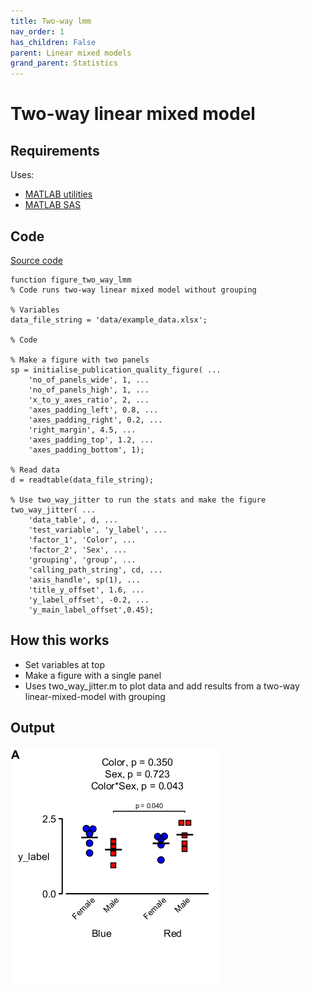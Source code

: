 ```yaml
---
title: Two-way lmm
nav_order: 1
has_children: False
parent: Linear mixed models
grand_parent: Statistics
---
```


# Two-way linear mixed model

## Requirements

Uses:
+ [MATLAB utilities](http://github.com/Campbell-Muscle-Lab/MATLAB_Utilities)
+ [MATLAB SAS](http://github.com/Campbell-Muscle-Lab/MATLAB_SAS)

## Code

[Source code](https://github.com/Campbell-Muscle-Lab/howtos_making_figures/tree/master/code/stats/two_way_lmm/figure_two_way_lmm.m)

````
function figure_two_way_lmm
% Code runs two-way linear mixed model without grouping

% Variables
data_file_string = 'data/example_data.xlsx';

% Code

% Make a figure with two panels
sp = initialise_publication_quality_figure( ...
    'no_of_panels_wide', 1, ...
    'no_of_panels_high', 1, ...
    'x_to_y_axes_ratio', 2, ...
    'axes_padding_left', 0.8, ...
    'axes_padding_right', 0.2, ...
    'right_margin', 4.5, ...
    'axes_padding_top', 1.2, ...
    'axes_padding_bottom', 1);

% Read data
d = readtable(data_file_string);

% Use two_way_jitter to run the stats and make the figure
two_way_jitter( ...
    'data_table', d, ...
    'test_variable', 'y_label', ...
    'factor_1', 'Color', ...
    'factor_2', 'Sex', ...
    'grouping', 'group', ...
    'calling_path_string', cd, ...
    'axis_handle', sp(1), ...
    'title_y_offset', 1.6, ...
    'y_label_offset', -0.2, ...
    'y_main_label_offset',0.45);
````

## How this works

+ Set variables at top
+ Make a figure with a single panel
+ Uses  two_way_jitter.m to plot data and add results from a two-way linear-mixed-model with grouping

## Output

![two_way_lmm](two_way_lmm.png)
